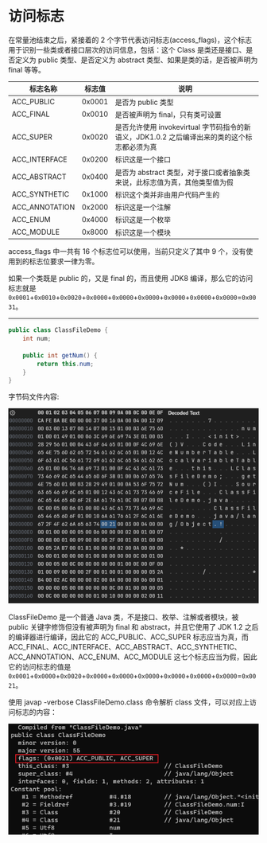 # 访问标志

在常量池结束之后，紧接着的 2 个字节代表访问标志(access_flags)，这个标志用于识别一些类或者接口层次的访问信息，包括：这个 Class 是类还是接口、是否定义为 public 类型、是否定义为 abstract 类型、如果是类的话，是否被声明为 final 等等。

| 标志名称       | 标志值 | 说明                                                                                         |
| -------------- | ------ | -------------------------------------------------------------------------------------------- |
| ACC_PUBLIC     | 0x0001 | 是否为 public 类型                                                                           |
| ACC_FINAL      | 0x0010 | 是否被声明为 final，只有类可设置                                                             |
| ACC_SUPER      | 0x0020 | 是否允许使用 invokevirtual 字节码指令的新语义，JDK1.0.2 之后编译出来的类的这个标志都必须为真 |
| ACC_INTERFACE  | 0x0200 | 标识这是一个接口                                                                             |
| ACC_ABSTRACT   | 0x0400 | 是否为 abstract 类型，对于接口或者抽象类来说，此标志值为真，其他类型值为假                   |
| ACC_SYNTHETIC  | 0x1000 | 标识这个类并非由用户代码产生的                                                               |
| ACC_ANNOTATION | 0x2000 | 标识这是一个注解                                                                             |
| ACC_ENUM       | 0x4000 | 标识这是一个枚举                                                                             |
| ACC_MODULE     | 0x8000 | 标识这是一个模块                                                                             |

access_flags 中一共有 16 个标志位可以使用，当前只定义了其中 9 个，没有使用到的标志位要求一律为零。

如果一个类既是 public 的，又是 final 的，而且使用 JDK8 编译，那么它的访问标志就是`0x0001`+`0x0010`+`0x0020`+`0x0000`+`0x0000`+`0x0000`+`0x0000`+`0x0000`+`0x0000`=`0x0031`。

---

```java
public class ClassFileDemo {
    int num;

    public int getNum() {
        return this.num;
    }
}
```

字节码文件内容:

![](../../img/class_file3.png)

ClassFileDemo 是一个普通 Java 类，不是接口、枚举、注解或者模块，被 public 关键字修饰但没有被声明为 final 和 abstract，并且它使用了 JDK 1.2 之后的编译器进行编译，因此它的 ACC_PUBLIC、ACC_SUPER 标志应当为真，而 ACC_FINAL、ACC_INTERFACE、ACC_ABSTRACT、ACC_SYNTHETIC、ACC_ANNOTATION、ACC_ENUM、ACC_MODULE 这七个标志应当为假，因此它的访问标志的值是`0x0001`+`0x0000`+`0x0020`+`0x0000`+`0x0000`+`0x0000`+`0x0000`+`0x0000`+`0x0000`=`0x0021`。

使用 javap -verbose ClassFileDemo.class 命令解析 class 文件，可以对应上访问标志的内容：

![](../../img/javap2.png)

